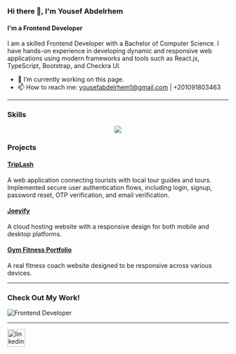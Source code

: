 ### Hi there 👋, I'm Yousef Abdelrhem
#### I'm a Frontend Developer

I am a skilled Frontend Developer with a Bachelor of Computer Science. I have hands-on experience in developing dynamic and responsive web applications using modern frameworks and tools such as React.js, TypeScript, Bootstrap, and Checkra UI.

- 🔭 I’m currently working on this page.
- 📫 How to reach me: yousefabdelrhem1@gmail.com | +201091803463

---

### Skills

<p align="center">
  <a href="https://skillicons.dev">
    <img src="https://skillicons.dev/icons?i=git,c,cpp,CSS,github,HTML,js,ts,react,py,vite,figma&theme=light" />
  </a>
</p

---

### Projects

#### [TripLash](https://github.com/TripLash/Triplash-Web-Front)
A web application connecting tourists with local tour guides and tours. Implemented secure user authentication flows, including login, signup, password reset, OTP verification, and email verification.

#### [Joeyify](https://github.com/YousefAbdelrem/Joeyify)
A cloud hosting website with a responsive design for both mobile and desktop platforms.

#### [Gym Fitness Portfolio](https://github.com/YousefAbdelrem/Mostafa-Elaydy)
A real fitness coach website designed to be responsive across various devices.

---

### Check Out My Work!

![Frontend Developer](https://media.giphy.com/media/L1R1tvI9svkIWwpVYr/giphy.gif)

---

[<img src="https://cdn.jsdelivr.net/npm/simple-icons@3.0.1/icons/linkedin.svg" alt="linkedin" height="40">](https://www.linkedin.com/in/yousef-abdelrhem-247a01223/)
